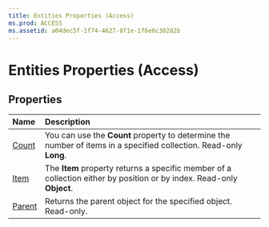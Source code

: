 ```yaml
---
title: Entities Properties (Access)
ms.prod: ACCESS
ms.assetid: a04dec5f-1f74-4627-8f1e-1f6e0c38282b
---
```



# Entities Properties (Access)

## Properties



|**Name**|**Description**|
|:-----|:-----|
|[Count](entities-count-property-access.md)|You can use the  **Count** property to determine the number of items in a specified collection. Read-only **Long**.|
|[Item](entities-item-property-access.md)|The  **Item** property returns a specific member of a collection either by position or by index. Read-only **Object**.|
|[Parent](entities-parent-property-access.md)|Returns the parent object for the specified object. Read-only.|

